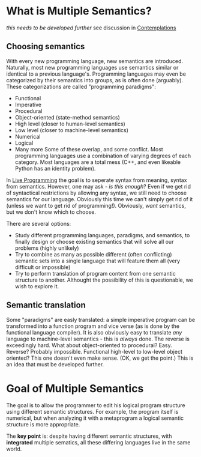 # What is Multiple Semantics? #
_this needs to be developed further_ see discussion in [Contemplations](Contemplations.md)

## Choosing semantics ##
With every new programming language, new semantics are introduced. Naturally, most new programming languages use semantics similar or identical to a previous language's. Programming languages may even be categorized by their semantics into groups, as is often done (arguably). These categorizations are called "programming paradigms":
  * Functional
  * Imperative
  * Procedural
  * Object-oriented (state-method semantics)
  * High level (closer to human-level semantics)
  * Low level (closer to machine-level semantics)
  * Numerical
  * Logical
  * Many more
Some of these overlap, and some conflict. Most programming languages use a combination of varying degrees of each category. Most languages are a total mess (C++, and even likeable Python has an identity problem).

In [Live Programming](LiveProgramming.md) the goal is to seperate syntax from meaning, syntax from semantics. However, one may ask - _is this enough_? Even if we get rid of syntactical restrictions by allowing any syntax, we still need to choose semantics for our language. Obviously this time we can't simply get rid of it (unless we want to get rid of programming!). Obviously, _want_ semantics, but we don't know which to choose.

There are several options:
  * Study different programming languages, paradigms, and semantics, to finally design or choose existing semantics that will solve all our problems (highly unlikely)
  * Try to combine as many as possible different (often conflicting) semantic sets into a single language that will feature them all (very difficult or impossible)
  * Try to perform translation of program content from one semantic structure to another. Althought the possibility of this is questionable, we wish to explore it.

## Semantic translation ##
Some "paradigms" are easly translated: a simple imperative program can be transformed into a function program and vice verse (as is done by the functional language compiler). It is also obviously easy to translate _any_ language to machine-level semantics - this is _always_ done. The reverse is exceedingly hard. What about object-oriented to procedural? Easy. Reverse? Probably impossible. Functional high-level to low-level object oriented? This one doesn't even make sense. (OK, we get the point.) This is an idea that must be developed further.

# Goal of Multiple Semantics #
The goal is to allow the programmer to edit his logical program structure using different semantic structures. For example, the program itself is numerical, but when analyzing it with a metaprogram a logical semantic structure is more appropriate.

The **key point** is: despite having different semantic structures, with **integrated** multiple sematics, all these differing languages live in the same world.
